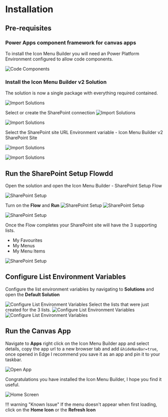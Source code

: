 # Installation

## Pre-requisites 

### Power Apps component framework for canvas apps

To install the Icon Menu Builder you will need an Power Platform Environment configured to allow code components.

![Code Components](../assets/code-components.png)

### Install the Icon Menu Builder v2 Solution 

The solution is now a single package with everything required contained.

![Import Solutions](../assets/install-3.png)

Select or create the SharePoint connection
![Import Solutions](../assets/install-4.png)

![Import Solutions](../assets/install-5.png)


Select the SharePoint site URL Environment variable - Icon Menu Builder v2 SharePoint Site

![Import Solutions](../assets/install-8.png)

![Import Solutions](../assets/install-7.png)

## Run the SharePoint Setup Flowdd 
Open the solution and open the Icon Menu Builder - SharePoint Setup Flow

![SharePoint Setup](../assets/install-9-flow.png)

Turn on the __Flow__ and __Run__
![SharePoint Setup](../assets/install-10-flow.png)
![SharePoint Setup](../assets/install-11-flow.png)

![SharePoint Setup](../assets/install-12-flow.png)

Once the Flow completes your SharePoint site will have the 3 supporting lists.

* My Favourites
* My Menus
* My Menu Items

![SharePoint Setup](../assets/install-13-flow.png)

## Configure List Environment Variables

Configure the list environment variables by navigating to __Solutions__ and open the __Default Solution__

![Configure List Environment Variables](../assets/install-14-list-environment-variables.png)
Select the lists that were just created for the 3 lists.
![Configure List Environment Variables](../assets/install-15-list-environment-variables.png)
![Configure List Environment Variables](../assets/install-16-list-environment-variables.png)

## Run the Canvas App

Navigate to __Apps__ right click on the Icon Menu Builder app and select details, copy the app url to a new browser tab and add ```&hideNavBar=true```, once opened in Edge I recommend you save it as an app and pin it to your taskbar.

![Open App](../assets/app-config-2.png)

Congratulations you have installed the Icon Menu Builder, I hope you find it useful.

![Home Screen](../assets/home-screen.png)

!!! warning "Known Issue"
    If the menu doesn't appear when first loading, click on the __Home Icon__ or the __Refresh Icon__